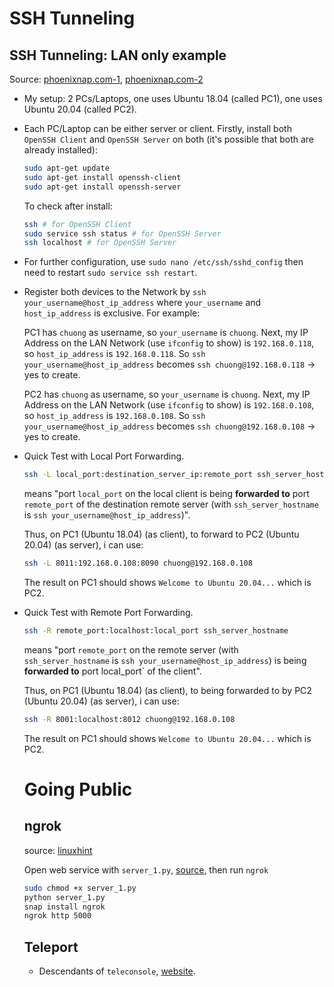 # SSH Tunneling

## SSH Tunneling: LAN only example
Source: [phoenixnap.com-1](https://phoenixnap.com/kb/ssh-to-connect-to-remote-server-linux-or-windows), [phoenixnap.com-2](https://phoenixnap.com/kb/ssh-port-forwarding)
* My setup: 2 PCs/Laptops, one uses Ubuntu 18.04 (called PC1), one uses Ubuntu 20.04 (called PC2).
* Each PC/Laptop can be either server or client. Firstly, install both `OpenSSH Client` and `OpenSSH Server` on both (it's possible that both are already installed):
  ```sh
  sudo apt-get update
  sudo apt-get install openssh-client
  sudo apt-get install openssh-server
  ```
  To check after install:
  ```sh
  ssh # for OpenSSH Client
  sudo service ssh status # for OpenSSH Server
  ssh localhost # for OpenSSH Server
  ```
* For further configuration, use `sudo nano /etc/ssh/sshd_config` then need to restart `sudo service ssh restart`.
* Register both devices to the Network by `ssh your_username@host_ip_address` where `your_username` and `host_ip_address` is exclusive. For example:

  PC1 has `chuong` as username, so `your_username` is `chuong`. Next, my IP Address on the LAN Network (use `ifconfig` to show) is `192.168.0.118`, so `host_ip_address` is `192.168.0.118`. So `ssh your_username@host_ip_address` becomes `ssh chuong@192.168.0.118` -> yes to create.
  
  
  PC2 has `chuong` as username, so `your_username` is `chuong`. Next, my IP Address on the LAN Network (use `ifconfig` to show) is `192.168.0.108`, so `host_ip_address` is `192.168.0.108`. So `ssh your_username@host_ip_address` becomes `ssh chuong@192.168.0.108` -> yes to create.
  
* Quick Test with Local Port Forwarding. 
  ```sh
  ssh -L local_port:destination_server_ip:remote_port ssh_server_hostname
  ```
  means "port `local_port` on the local client is being **forwarded to** port `remote_port` of the destination remote server (with `ssh_server_hostname` is `ssh your_username@host_ip_address`)".
  
  Thus, on PC1 (Ubuntu 18.04) (as client), to forward to PC2 (Ubuntu 20.04) (as server), i can use:
  ```sh
  ssh -L 8011:192.168.0.108:8090 chuong@192.168.0.108
  ```
  The result on PC1 should shows `Welcome to Ubuntu 20.04...` which is PC2.
 
* Quick Test with Remote Port Forwarding.
  ```sh
  ssh -R remote_port:localhost:local_port ssh_server_hostname
  ```
  means "port `remote_port` on the remote server (with `ssh_server_hostname` is `ssh your_username@host_ip_address`) is being **forwarded to** port local_port` of the client".
  
  Thus, on PC1 (Ubuntu 18.04) (as client), to being forwarded to by PC2 (Ubuntu 20.04) (as server), i can use:
  ```sh
  ssh -R 8001:localhost:8012 chuong@192.168.0.108
  ```
  The result on PC1 should shows `Welcome to Ubuntu 20.04...` which is PC2.
  
  # Going Public
  
  ## ngrok
  source: [linuxhint](https://linuxhint.com/public_ip_address_ngrok_ssh_tunneling/)
  
  Open web service with `server_1.py`, [source](https://www.tutorialspoint.com/python/python_networking.htm), then run `ngrok`
    ```sh
    sudo chmod +x server_1.py
    python server_1.py
    snap install ngrok
    ngrok http 5000
    ```
  ## Teleport
  * Descendants of `teleconsole`, [website](https://goteleport.com/).
  
